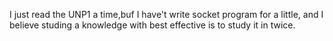 I just read the UNP1 a time,buf I have't write socket program for a little,
and I believe studing a knowledge with best effective is to study it in twice.